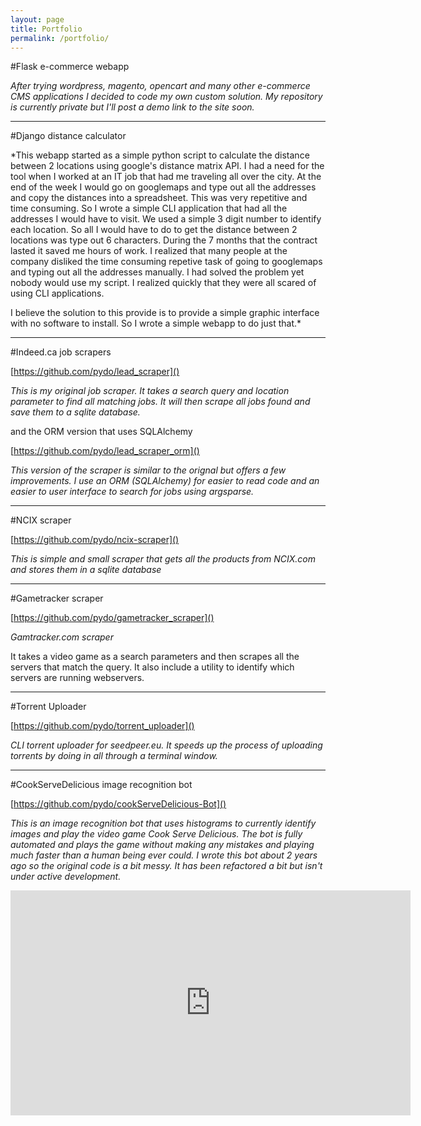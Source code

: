 ```yaml
---
layout: page
title: Portfolio
permalink: /portfolio/
---
```


#Flask e-commerce webapp

*After trying wordpress, magento, opencart and many other e-commerce CMS applications
I decided to code my own custom solution.
My repository is currently private but I'll post a demo link to the site soon.*

---

#Django distance calculator

*This webapp started as a simple python script to calculate the distance between 2
locations using google's distance matrix API. I had a need for the tool when
I worked at an IT job that had me traveling all over the city. At the end of the
week I would go on googlemaps and type out all the addresses and copy the distances
into a spreadsheet. This was very repetitive and time consuming. So I wrote a simple
CLI application that had all the addresses I would have to visit. We used a simple
3 digit number to identify each location. So all I would have to do to get the distance
between 2 locations was type out 6 characters. During the 7 months that the contract lasted
it saved me hours of work. I realized that many people at the company disliked the time
consuming repetive task of going to googlemaps and typing out all the addresses manually.
I had solved the problem yet nobody would use my script. I realized quickly that
they were all scared of using CLI applications.

I believe the solution to this provide is to provide a simple graphic interface
with no software to install. So I wrote a simple webapp to do just that.*

---

#Indeed.ca job scrapers

[https://github.com/pydo/lead_scraper]()

*This is my original job scraper. It takes a search query and location parameter to find all matching
jobs. It will then scrape all jobs found and save them to a sqlite database.*

and the ORM version that uses SQLAlchemy

[https://github.com/pydo/lead_scraper_orm]()

*This version of the scraper is similar to the orignal but offers a few
improvements. I use an ORM (SQLAlchemy) for easier to read code and an easier
to user interface to search for jobs using argsparse.*

---

#NCIX scraper

[https://github.com/pydo/ncix-scraper]()

*This is simple and small scraper that gets all the products from NCIX.com
and stores them in a sqlite database*

---

#Gametracker scraper

[https://github.com/pydo/gametracker_scraper]()

*Gamtracker.com scraper*

It takes a video game as a search parameters and then scrapes all the servers
that match the query. It also include a utility to identify which servers
are running webservers.

---

#Torrent Uploader

[https://github.com/pydo/torrent_uploader]()

*CLI torrent uploader for seedpeer.eu.
It speeds up the process of uploading torrents by doing in all through
a terminal window.*

---

#CookServeDelicious image recognition bot

[https://github.com/pydo/cookServeDelicious-Bot]()

*This is an image recognition bot that uses histograms to currently identify
images and play the video game Cook Serve Delicious. The bot is fully automated
and plays the game without making any mistakes and playing much faster than
a human being ever could. I wrote this bot about 2 years ago so the original code
is a bit messy. It has been refactored a bit but isn't under active development.*

<iframe src="https://vid.me/e/iquy" frameborder="0" allowfullscreen webkitallowfullscreen mozallowfullscreen scrolling="no" height="360" width="640"></iframe>
